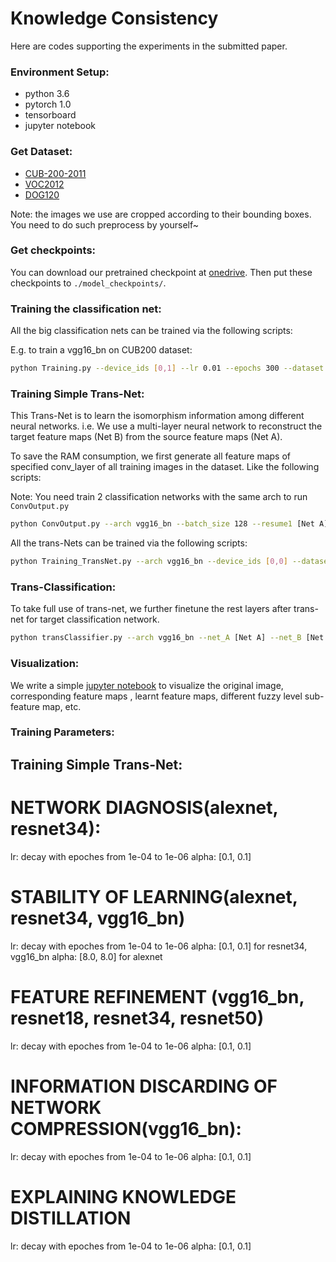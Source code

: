 # Knowledge Consistency

Here are codes supporting the experiments in the submitted paper.

### Environment Setup:

* python 3.6
* pytorch 1.0
* tensorboard
* jupyter notebook

### Get Dataset:

* [CUB-200-2011](http://www.vision.caltech.edu/visipedia/CUB-200.html)
* [VOC2012](http://host.robots.ox.ac.uk/pascal/VOC/voc2012/index.html)
* [DOG120](http://vision.stanford.edu/aditya86/ImageNetDogs/)

Note: the images we use are cropped according to their bounding boxes. You need to do such preprocess by yourself~

### Get checkpoints:

You can download our pretrained checkpoint at [onedrive](https://1drv.ms/f/s!Amc5_0GAHzFXmnk3FPJbyJmOlwbi). Then put these checkpoints to `./model_checkpoints/`.


### Training the classification net:

All the big classification nets can be trained via the following scripts:

E.g. to train a vgg16_bn on CUB200 dataset:

```bash
python Training.py --device_ids [0,1] --lr 0.01 --epochs 300 --dataset CUB200 --save_epoch 50 --suffix lr-2_sd0 --seed 0 --batch-size 128 --epoch_step 60 --arch vgg16_bn
```

### Training Simple Trans-Net:

This Trans-Net is to learn the isomorphism information among different neural networks. i.e. We use a multi-layer neural network to reconstruct the target feature maps (Net B) from the source feature maps (Net A).

To save the RAM consumption, we first generate all feature maps of specified conv_layer of all training images in the dataset. Like the following scripts:

Note: You need train 2 classification networks with the same arch to run `ConvOutput.py`

```bash
python ConvOutput.py --arch vgg16_bn --batch_size 128 --resume1 [Net A] --resume2 [Net B] --dataset CUB200 --conv_layer 30
```

All the trans-Nets can be trained via the following scripts:

```bash
python Training_TransNet.py --arch vgg16_bn --device_ids [0,0] --dataset CUB200 --conv_layer 30 --convOut_path [feature map path] --lr 0.0001 --alpha [0.1,0.1] --epochs 1000 --suffix a0.1_lr-4
```

### Trans-Classification:

To take full use of trans-net, we further finetune the rest layers after trans-net for target classification network.  

```bash
python transClassifier.py --arch vgg16_bn --net_A [Net A] --net_B [Net B] --resume_Ys [Trans-Net] --dataset CUB200 --gpu 0 --conv_layer 30 --epochs 1000 --lr 0.00001 --logspace 2 --suffix lr-5_lg2
```

### Visualization:

We write a simple [jupyter notebook](vis.ipynb) to visualize the original image, corresponding feature maps , learnt feature maps, different fuzzy level sub-feature map, etc.

### Training Parameters:
## Training Simple Trans-Net:
# NETWORK DIAGNOSIS(alexnet, resnet34):
lr: decay with epoches from 1e-04 to 1e-06 
alpha: [0.1, 0.1]
# STABILITY OF LEARNING(alexnet, resnet34, vgg16_bn)
lr: decay with epoches from 1e-04 to 1e-06 
alpha: [0.1, 0.1] for resnet34, vgg16_bn
alpha: [8.0, 8.0] for alexnet
# FEATURE REFINEMENT (vgg16_bn, resnet18, resnet34, resnet50)
lr: decay with epoches from 1e-04 to 1e-06 
alpha: [0.1, 0.1]
# INFORMATION DISCARDING OF NETWORK COMPRESSION(vgg16_bn):
lr: decay with epoches from 1e-04 to 1e-06 
alpha: [0.1, 0.1]
# EXPLAINING KNOWLEDGE DISTILLATION
lr: decay with epoches from 1e-04 to 1e-06 
alpha: [0.1, 0.1]





